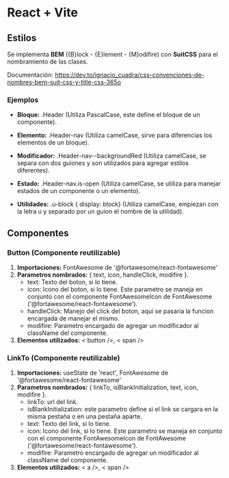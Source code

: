 # React + Vite

## Estilos

Se implementa **BEM** ({B}lock - {E}lement - {M}odifire) con **SuitCSS** para el nombramiento de las clases.

Documentación: https://dev.to/ignacio_cuadra/css-convenciones-de-nombres-bem-suit-css-y-title-css-365o

### Ejemplos

- **Bloque:** .Header (Utiliza PascalCase, este define el bloque de un componente).

- **Elemento:** .Header-nav (Utiliza camelCase, sirve para diferencias los elementos de un bloque).

- **Modificador:** .Header-nav--backgroundRed (Utiliza camelCase, se separa con dos guiones y son utilizados para agregar estilos diferentes).

- **Estado:** .Header-nav.is-open (Utiliza camelCase, se utiliza para manejar estados de un componente o un elemento).

- **Utilidades:** .u-block { display: block} (Utiliza camelCase, empiezan con la letra u y separado por un guion el nombre de la utilidad).

## Componentes

### Button (Componente reutilizable)

1. **Importaciones:** FontAwesome de '@fortawesome/react-fontawesome'
2. **Parametros nombrados:** { text, icon, handleClick, modifire }.
    + text: Texto del boton, si lo tiene.
    + icon: Icono del boton, si lo tiene. Este parametro se maneja en conjunto con el componente FontAwesomeIcon   de FontAwesome ('@fortawesome/react-fontawesome').
    + handleClick: Manejo del click del boton, aquí se pasaria la funcion encargada de manejar el mismo.
    + modifire: Parametro encargado de agregar un modificador al className del componente.
3. **Elementos utilizados:** < button />, < span />

### LinkTo (Componente reutilizable)

1. **Importaciones:** useState de 'react', FontAwesome de '@fortawesome/react-fontawesome'
2. **Parametros nombrados:** { linkTo, isBlankInitialization, text, icon, modifire }.
    + linkTo: url del link.
    + isBlankInitialization: este parametro define si el link se cargara en la misma pestaña o en una pestaña aparte.
    + text: Texto del link, si lo tiene.
    + icon: Icono del link, si lo tiene. Este parametro se maneja en conjunto con el componente FontAwesomeIcon   de FontAwesome ('@fortawesome/react-fontawesome').
    + modifire: Parametro encargado de agregar un modificador al className del componente.
3. **Elementos utilizados:** < a />, < span />